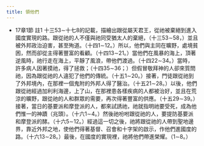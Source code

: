 ```yaml
---
title: 領他們
---
```


- 17章1節 註1
十三53∼十七8的記載，描繪出跟從屬天君王，從祂被棄絕到進入國度實現的路。跟從祂的人不僅與祂同受猶太人的棄絕，（十三53∼58，）並且被外邦政治迫害，甚至殉道。（十四1∼12。）所以，他們與主同在曠野，處境貧困，然而卻從主得著豐富的看顧。（十四13∼21。）當他們在風暴的海上，頂著逆風時，祂行走在海上，平靜了風浪，帶他們渡過。（十四22∼34。）當時，許多病人因著摸祂，得了拯救；（十四35∼36；）但假冒敬拜神的人卻來質問祂，因為跟從祂的人違犯了他們的傳統。（十五1∼20。）接著，門徒跟從祂到了外邦境內，在那裡一個鬼附的外邦人得了醫治。（十五21∼28。）以後，他們跟從祂經過加利利海邊，上了山，在那裡患各樣疾病的人都被治好，並且在荒涼的曠野，跟從祂的人和群眾的需要，再次得著豐富的供應。（十五29∼39。）接著，當日的基要派和摩登派的人，都來試誘祂，祂就指明祂要受死，成為他們惟一的神蹟（兆頭）。（十六1∼4。）然後祂吩咐跟從祂的人，要提防基要派和摩登派的酵。（十六5∼12。）經過這一切之後，祂將跟從祂的人帶到聖地邊界，靠近外邦之地，使他們得著基督、召會和十字架的啟示，作他們進國度的路。（十六13∼28。）最後，在國度的實現裡，祂將他們帶進榮耀。（1∼8。）
